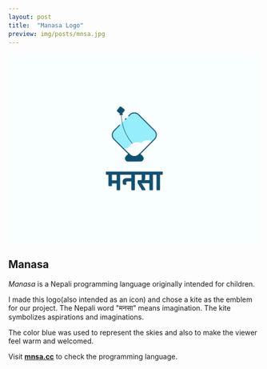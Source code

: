 ```yaml
---
layout: post
title:  "Manasa Logo"
preview: img/posts/mnsa.jpg
---
```


![mnsa logo](/img/posts/mnsa.jpg)

## Manasa

*Manasa* is a Nepali programming language originally intended for children. 

I made this logo(also intended as an icon) and chose a kite as the emblem for our project. The Nepali word "मनसा" means imagination. The kite symbolizes aspirations and imaginations.

The color blue was used to represent the skies and also to make the viewer feel warm and welcomed. 

Visit **<a href="http://mnsa.cc/" target="_blank">mnsa.cc</a>** to check the programming language.